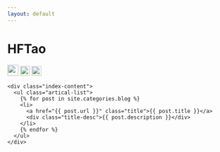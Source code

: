 ```yaml
---
layout: default
---
```


<body>
  <div class="index-wrapper">
    <div class="aside">
      <div class="info-card">
        <h1>HFTao</h1>
        <a href="http://weibo.com/hftao/" target="_blank"><img src="http://www.weibo.com/favicon.ico" alt="" width="25"/></a>
        <a href="http://www.douban.com/people/hftao/" target="_blank"><img src="http://www.douban.com/favicon.ico" alt="" width="22"/></a>
        <a href="http://instagram.com/hftao/" target="_blank"><img src="http://d36xtkk24g8jdx.cloudfront.net/bluebar/00c6602/images/ico/favicon.ico" alt="" width="22"/></a>
      </div>
      <div id="particles-js"></div>
    </div>

    <div class="index-content">
      <ul class="artical-list">
        {% for post in site.categories.blog %}
        <li>
          <a href="{{ post.url }}" class="title">{{ post.title }}</a>
          <div class="title-desc">{{ post.description }}</div>
        </li>
        {% endfor %}
      </ul>
    </div>
  </div>
</body>
